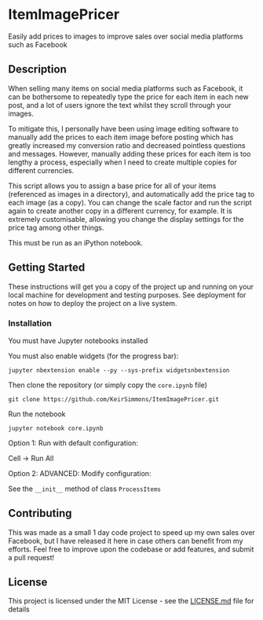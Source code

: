 # ItemImagePricer
Easily add prices to images to improve sales over social media platforms such as Facebook

## Description

When selling many items on social media platforms such as Facebook, it can be bothersome to repeatedly type the price for each item in each new post, and a lot of users ignore the text whilst they scroll through your images.

To mitigate this, I personally have been using image editing software to manually add the prices to each item image before posting which has greatly increased my conversion ratio and decreased pointless questions and messages. However, manually adding these prices for each item is too lengthy a process, especially when I need to create multiple copies for different currencies.

This script allows you to assign a base price for all of your items (referenced as images in a directory), and automatically add the price tag to each image (as a copy). You can change the scale factor and run the script again to create another copy in a different currency, for example. It is extremely customisable, allowing you change the display settings for the price tag among other things.

This must be run as an iPython notebook.

## Getting Started

These instructions will get you a copy of the project up and running on your local machine for development and testing purposes. See deployment for notes on how to deploy the project on a live system.

### Installation

You must have Jupyter notebooks installed

You must also enable widgets (for the progress bar):

`jupyter nbextension enable --py --sys-prefix widgetsnbextension`

Then clone the repository (or simply copy the `core.ipynb` file)

`git clone https://github.com/KeirSimmons/ItemImagePricer.git`

Run the notebook

`jupyter notebook core.ipynb`

Option 1: Run with default configuration:

Cell -> Run All 

Option 2: ADVANCED: Modify configuration:

See the `__init__` method of class `ProcessItems`

## Contributing

This was made as a small 1 day code project to speed up my own sales over Facebook, but I have released it here in case others can benefit from my efforts. Feel free to improve upon the codebase or add features, and submit a pull request!

## License

This project is licensed under the MIT License - see the [LICENSE.md](LICENSE.md) file for details
